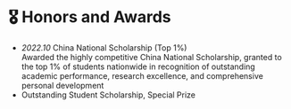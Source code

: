 # 🎖 Honors and Awards
- *2022.10* China National Scholarship (Top 1%)\
   Awarded the highly competitive China National Scholarship, granted to the top 1% of students nationwide in
recognition of outstanding academic performance, research excellence, and comprehensive personal development
- Outstanding Student Scholarship, Special Prize
